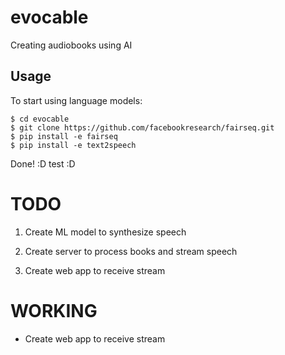 # evocable
Creating audiobooks using AI

## Usage
To start using language models:

```
$ cd evocable
$ git clone https://github.com/facebookresearch/fairseq.git
$ pip install -e fairseq
$ pip install -e text2speech
```

Done! :D
test :D

# TODO

1. Create ML model to synthesize speech
2. Create server to process books and stream speech


3. Create web app to receive stream


# WORKING

- Create web app to receive stream

